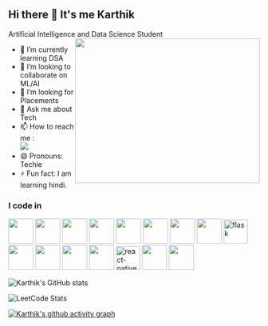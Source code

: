 ## Hi there 👋 It's me Karthik

Artificial Intelligence and Data Science Student
<img align="right" width="370" height="290" src="https://i.pinimg.com/originals/47/f0/34/47f0342cec72b800463bf003eac1257e.gif">
- 🌱 I’m currently learning DSA
- 👯 I’m looking to collaborate on ML/AI
- 🤔 I’m looking for Placements
- 💬 Ask me about Tech
- 📫 How to reach me :
<br /> [<img src="https://img.shields.io/badge/LinkedIn-0077B5?style=for-the-badge&logo=linkedin&logoColor=white" />](https://www.linkedin.com/in/karthikrajask/)
- 😄 Pronouns: Techie
- ⚡ Fun fact: I am learning hindi.

### I code in
<img height="50" width="50" src="https://img.icons8.com/color/48/000000/python.png" /> <img height="50" width="50" src="https://img.icons8.com/color/48/000000/c-programming.png" /> <img height="50" width="50" src="https://img.icons8.com/color/48/000000/java-coffee-cup-logo.png" /> <img height="50" width="50" src="https://img.icons8.com/color/48/000000/html-5.png" /> <img height="50" width="50" src="https://img.icons8.com/color/48/000000/css3.png" /> <img height="50" width="50" src="https://img.icons8.com/color/48/000000/bootstrap.png" /> <img height="50" width="50" src="https://img.icons8.com/color/48/000000/javascript.png"/> 
 <img height="50" width="50" src="https://img.icons8.com/color/48/000000/tensorflow.png" /> <img width="48" height="48" src="https://img.icons8.com/color/48/flask.png" alt="flask" /> <img height="50" width="50" src="https://img.icons8.com/color/48/000000/google-firebase-console.png" /> <img height="50" width="50" src="https://img.icons8.com/color/48/000000/mysql-logo.png" /> <img height="50" width="50" src="https://img.icons8.com/color/48/000000/mongodb.png" /> <img height="50" width="50" src="https://img.icons8.com/color/48/000000/nodejs.png" /> <img width="48" height="48" src="https://img.icons8.com/color/48/react-native.png" alt="react-native" /> <img height="50" width="50" src="https://img.icons8.com/fluency/48/000000/handlebar-mustache.png" /> <img height="50" width="50" src="https://img.icons8.com/color/48/null/graphql.png" />


![Karthik's GitHub stats](https://github-readme-stats.vercel.app/api?username=karthikrajask&theme=dark&show_icons=true&&hide=issues,contribs)


![LeetCode Stats](https://leetcard.jacoblin.cool/user6501WT?theme=unicorn&font=Montaga&ext=heatmap)


[![Karthik's github activity graph](https://github-readme-activity-graph.vercel.app/graph?username=karthikrajask&bg_color=050505&color=f5f5f5&line=0cc62b&point=ffffff&area=true&hide_border=true)](https://github.com/ashutosh00710/github-readme-activity-graph)
